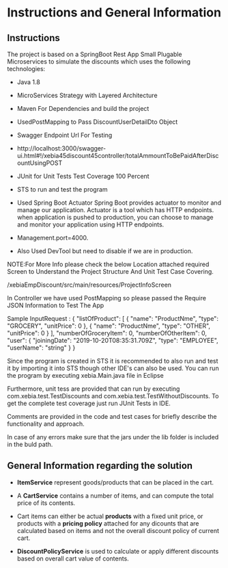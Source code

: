 # Instructions and General Information

## Instructions


The project is based on a SpringBoot Rest App Small Plugable Microservices to simulate the discounts which uses the following technologies:

* Java 1.8
* MicroServices Strategy with Layered  Architecture
* Maven For Dependencies and build the project
* UsedPostMapping to Pass DiscountUserDetailDto Object
* Swagger Endpoint Url For Testing
* http://localhost:3000/swagger-ui.html#!/xebia45discount45controller/totalAmmountToBePaidAfterDiscountUsingPOST
* JUnit for Unit Tests Test Coverage 100 Percent 
* STS to run and test the program
* Used Spring Boot Actuator
  Spring Boot provides actuator to monitor and manage our application. Actuator is a tool which has HTTP endpoints. when application is       pushed to production, you can choose to manage and monitor your application using HTTP endpoints.

* Management.port=4000.

* Also Used DevTool but need to disable if we are in production.


NOTE:For More Info please check the below Location attached required Screen to Understand the Project Structure And Unit Test Case Covering.

/xebiaEmpDiscount/src/main/resources/ProjectInfoScreen
 
 
 


 In Controller  we have used PostMapping so please passed the Require JSON Information to Test The App
 
 
 Sample InputRequest :
 {
  "listOfProduct": [
    {
      "name": "ProductNme",
      "type": "GROCERY",
      "unitPrice": 0
    },
    {
      "name": "ProductNme",
      "type": "OTHER",
      "unitPrice": 0
    }
  ],
  "numberOfGroceryItem": 0,
  "numberOfOtherItem": 0,
  "user": {
    "joiningDate": "2019-10-20T08:35:31.709Z",
    "type": "EMPLOYEE",
    "userName": "string"
  }
}


Since the program is created in STS it is recommended to also run and test it by importing it into STS though other IDE's can also be used. You can run the program by executing xebia.Main.java file in Eclipse

Furthermore, unit tess are provided that can run by executing com.xebia.test.TestDiscounts and com.xebia.test.TestWithoutDiscounts. To get the complete test coverage just run JUnit Tests in IDE.

Comments are provided in the code and test cases for briefly describe the functionality and approach.

In case of any errors make sure that the jars under the lib folder is included in the buld path.


## General Information regarding the solution

- **ItemService** represent goods/products that can be placed in the cart.

- A **CartService** contains a number of items, and can compute the total price of its contents.

- Cart items can either be actual **products** with a fixed unit price, or products with a **pricing policy** attached for any dicounts that are calculated based on items and not the overall discount policy of current cart.

- **DiscountPolicyService** is used to calculate or apply different discounts based on overall cart value of contents.

